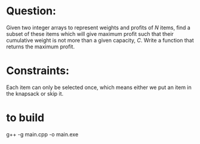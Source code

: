 # Question:

Given two integer arrays to represent weights and profits of $N$ items, find a subset of these items which will give maximum profit such that their cumulative weight is not more than a given capacity, $C$. Write a function that returns the maximum profit.

# Constraints:

Each item can only be selected once, which means either we put an item in the knapsack or skip it.

# to build

g++ -g main.cpp -o main.exe
